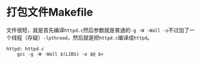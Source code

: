 # 打包文件Makefile

文件很短，就是首先编译`httpd.c`然后参数就是普通的`-g -W -Wall -o`不过加了一个线程（存疑）`-lpthread`，然后就是把`httpd.c`编译成`httpd`。
```
httpd: httpd.c
	gcc -g -W -Wall $(LIBS) -o $@ $<    
